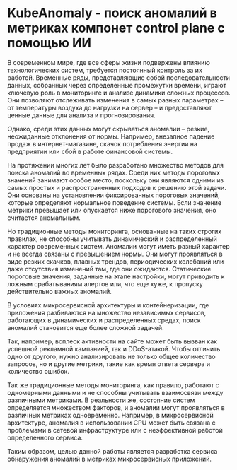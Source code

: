 # KubeAnomaly - поиск аномалий в метриках компонет control plane с помощью ИИ
В современном мире, где все сферы жизни подвержены влиянию технологических систем, требуется постоянный контроль за их работой. Временные ряды, представляющие собой последовательности данных, собранных через определенные промежутки времени, играют ключевую роль в мониторинге и анализе динамики сложных процессов. Они позволяют отслеживать изменения в самых разных параметрах – от температуры воздуха до нагрузки на сервер – и предоставляют ценные данные для анализа и прогнозирования.

Однако, среди этих данных могут скрываться аномалии – резкие, неожиданные отклонения от нормы. Например, внезапное падение продаж в интернет-магазине, скачок потребления энергии на предприятии или сбой в работе финансовой системы.

На протяжении многих лет было разработано множество методов для поиска аномалий во временных рядах. Среди них методы пороговых значений занимают особое место, поскольку они являются одними из самых простых и распространенных подходов к решению этой задачи. Они основаны на установлении фиксированных пороговых значений, которые определяют нормальное поведение системы. Если значение метрики превышает или опускается ниже порогового значения, оно считается аномальным.

Но традиционные методы мониторинга, основанные на таких строгих правилах, не способны учитывать динамический и распределенный характер современных систем. Аномалии могут иметь разный характер и не всегда связаны с превышением нормы. Они могут проявляться в виде резких скачков, плавных трендов, периодических колебаний или даже отсутствия изменений там, где они ожидаются. Статические пороговые значения, заданные на этапе настройки, могут приводить к ложным срабатываниям алертов или, что еще хуже, к пропуску действительно важных аномалий.

В условиях микросервисной архитектуры и контейнеризации, где приложения разбиваются на множество независимых сервисов, работающих в динамических и распределенных средах, поиск аномалий становится еще более сложной задачей. 

Так, например, всплеск активности на сайте может быть вызван как успешной рекламной кампанией, так и DDoS-атакой. Чтобы отличить одно от другого, нужно анализировать не только общее количество запросов, но и другие метрики, такие как время ответа сервера и количество ошибок.

Так же традиционные методы мониторинга, как правило, работают с одномерными данными и не способны учитывать взаимосвязи между различными метриками. В реальности же, состояние систем определяется множеством факторов, и аномалии могут проявляться в различных метриках одновременно. Например, в микросервисной архитектуре, аномалия в использовании CPU может быть связана с проблемами в сетевой инфраструктуре или с неэффективной работой определенного сервиса.

Таким образом, целью данной работы является разработка сервиса обнаружения аномалий в метриках микросервисных приложений.
